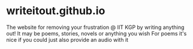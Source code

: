 # writeitout.github.io
The website for removing your frustration @ IIT KGP by writing anything out!
It may be poems, stories, novels or anything you wish
For poems it's nice if you could just also provide an audio with it
